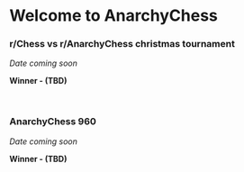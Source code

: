# Welcome to AnarchyChess

### **r/Chess vs r/AnarchyChess christmas tournament** <br>

*Date coming soon*

**Winner - (TBD)**

<br>

### **AnarchyChess 960**

*Date coming soon*

**Winner - (TBD)**